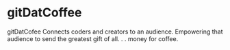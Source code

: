 # gitDatCoffee
gitDatCofee Connects coders and creators to an audience. Empowering that audience to send the greatest gift of all. . . money for coffee.
